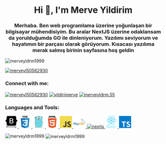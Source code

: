 <h1 align="center">Hi 👋, I'm Merve Yildirim</h1>
<h3 align="center">Merhaba. Ben web programlama üzerine yoğunlaşan bir bilgisayar mühendisiyim. Bu aralar NextJS üzerine odaklansam da yorulduğumda GO ile dinleniyorum. Yazılımı seviyorum ve hayatımın bir parçası olarak görüyorum. Kısacası yazılıma merak salmış birinin sayfasına hoş geldin</h3>

<p align="left"> <img src="https://komarev.com/ghpvc/?username=merveyldrm1999&label=Profile%20views&color=0e75b6&style=flat" alt="merveyldrm1999" /> </p>

<p align="left"> <a href="https://twitter.com/merveyl50562930" target="blank"><img src="https://img.shields.io/twitter/follow/merveyl50562930?logo=twitter&style=for-the-badge" alt="merveyl50562930" /></a> </p>

<h3 align="left">Connect with me:</h3>
<p align="left">
<a href="https://twitter.com/merveyl50562930" target="blank"><img align="center" src="https://raw.githubusercontent.com/rahuldkjain/github-profile-readme-generator/master/src/images/icons/Social/twitter.svg" alt="merveyl50562930" height="30" width="40" /></a>
<a href="https://linkedin.com/in/yildirimerve" target="blank"><img align="center" src="https://raw.githubusercontent.com/rahuldkjain/github-profile-readme-generator/master/src/images/icons/Social/linked-in-alt.svg" alt="yildirimerve" height="30" width="40" /></a>
<a href="https://instagram.com/merveyldrm.55" target="blank"><img align="center" src="https://raw.githubusercontent.com/rahuldkjain/github-profile-readme-generator/master/src/images/icons/Social/instagram.svg" alt="merveyldrm.55" height="30" width="40" /></a>
</p>

<h3 align="left">Languages and Tools:</h3>
<p align="left"> <a href="https://getbootstrap.com" target="_blank" rel="noreferrer"> <img src="https://raw.githubusercontent.com/devicons/devicon/master/icons/bootstrap/bootstrap-plain-wordmark.svg" alt="bootstrap" width="40" height="40"/> </a> <a href="https://www.w3schools.com/css/" target="_blank" rel="noreferrer"> <img src="https://raw.githubusercontent.com/devicons/devicon/master/icons/css3/css3-original-wordmark.svg" alt="css3" width="40" height="40"/> </a> <a href="https://golang.org" target="_blank" rel="noreferrer"> <img src="https://raw.githubusercontent.com/devicons/devicon/master/icons/go/go-original.svg" alt="go" width="40" height="40"/> </a> <a href="https://www.w3.org/html/" target="_blank" rel="noreferrer"> <img src="https://raw.githubusercontent.com/devicons/devicon/master/icons/html5/html5-original-wordmark.svg" alt="html5" width="40" height="40"/> </a> <a href="https://developer.mozilla.org/en-US/docs/Web/JavaScript" target="_blank" rel="noreferrer"> <img src="https://raw.githubusercontent.com/devicons/devicon/master/icons/javascript/javascript-original.svg" alt="javascript" width="40" height="40"/> </a> <a href="https://www.mysql.com/" target="_blank" rel="noreferrer"> <img src="https://raw.githubusercontent.com/devicons/devicon/master/icons/mysql/mysql-original-wordmark.svg" alt="mysql" width="40" height="40"/> </a> <a href="https://nextjs.org/" target="_blank" rel="noreferrer"> <img src="https://cdn.worldvectorlogo.com/logos/nextjs-2.svg" alt="nextjs" width="40" height="40"/> </a> <a href="https://reactjs.org/" target="_blank" rel="noreferrer"> <img src="https://raw.githubusercontent.com/devicons/devicon/master/icons/react/react-original-wordmark.svg" alt="react" width="40" height="40"/> </a> <a href="https://www.typescriptlang.org/" target="_blank" rel="noreferrer"> <img src="https://raw.githubusercontent.com/devicons/devicon/master/icons/typescript/typescript-original.svg" alt="typescript" width="40" height="40"/> </a> </p>

<p><img align="left" src="https://github-readme-stats.vercel.app/api/top-langs?username=merveyldrm1999&show_icons=true&locale=en&layout=compact" alt="merveyldrm1999" /></p>

<p>&nbsp;<img align="center" src="https://github-readme-stats.vercel.app/api?username=merveyldrm1999&show_icons=true&locale=en" alt="merveyldrm1999" /></p>

